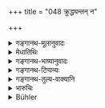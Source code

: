 +++
title = "048 क्रुद्ध्यन्तन् न"

+++

<details><summary>गङ्गानथ-मूलानुवादः</summary>

Towards an angry man he shall not retort in anger; when he is cursed, he shall pronounce a blessing; and he shall not utter an untrue word, spreading over the seven openings.—(48).
</details>

<details><summary>मेधातिथिः</summary>

**सप्तद्वाराणि** च धर्मार्थौ धर्मकामाव् अर्थकामौ कामार्थौ कामधर्मौ अर्थधर्मौ त्रिवर्ग इति । अत्र **अवकीर्णां** विक्षिप्ताम् एतद्विषयां न **वाचं वदेद् अनृताम्** । भेदाश्रयत्वाद् एतेषाम्, भेदस्य सर्वस्यासत्यत्वाद् अनृताम् इत्य् उक्तम् । किं तर्हि मोक्षाश्रयाम् एव वदेत् । 

- <u>अथ वा</u> सप्त शीर्षण्याः प्राणास् ते वाचो द्वाराणि ।

- <u>अथ वा</u> षड् इन्द्रियाणि बुद्धिः सप्तमी । एतैर् गृहीतेष्व् अर्थेषु वाक् प्रवर्तते । 

- सुब्विभक्तय इत्य् <u>अन्ये</u> ॥ ६.४८ ॥
</details>

<details><summary>गङ्गानथ-भाष्यानुवादः</summary>

‘*Seven openings*’—(1) Duty and wealth, (2) duty and pleasure, (3) wealth and pleasure, (4) pleasure and wealth, (5) pleasure and duty, (6) wealth and duty, and (7) wealth—pleasure—duty. He shall not utter an untrue word spreading over all these. All these are based upon notions of *diversity*; and all diversity is untrue; hence the word relating to these is called ‘untrue’.

The sense is that the man shall speak only such words as pertain to Liberation.

Or, the ‘*seven openings*’ may stand for the seven breaths in the head; and these are the ‘openings’ of speech. Or, it may stand for the six sense-organs and Intellect as the seventh. It is only when objects have been perceived by means of these that words speak of them. Others explain that the ‘*seven openings*’ stand for the seven declensional terminations.—(48).
</details>

<details><summary>गङ्गानथ-टिप्पन्यः</summary>

‘*Saptadvāra*’—(*a*) (1) Dharma-Artha, (2) Dharma-Kāma, (3) Artha-Kama, (4) Kāma-Artha, (5) Kāma-Dharma, (6) Artha-Dharma, (7) Dharma-Artha-Kāma;—or (*b*) The seven life-breath in the head;—or (*d*) ‘the six sense-organs and Buddhi’ (Medhātithi);—Kullūka has only (*c*);—‘the five senses, mind and Ahaṅkāra’ (Nārāyaṇa);—Govindarāja has (*a*) only;—‘seven worlds’ (mentioned by Kullūka).

This verse is quoted in *Aparārka* (p. 954), which, reading *na vācam samudīrayet* (for *na vācamanṛtam vadet*) explains this much misunderstood second line as—he should not utter words vitiated by (1) desire, (2) anger, (3) greed, (4) delusion, (5) arrogance, (6) jealousy and (7) vanity.

This verse is quoted also in *Parāśaramādhava* (Ācāra, p. 569).
</details>

<details><summary>गङ्गानथ-तुल्य-वाक्यानि</summary>

*Mahābhārata* (12.278.6).—(See under 47.)

*Baudhāyana* (2.18, 3).—‘There are five minor vows—to abstain from
anger, to obey the teacher, to avoid rashness, to observe cleanliness and to observe purity in eating.’
</details>

<details><summary>भारुचिः</summary>

**वाचस् सप्तद्वाराणि** धर्मो ऽर्थः कामो धर्मार्थाव् अर्थकामौ धर्मकामौ धर्मार्थकामा इति । तत्र मोक्षाश्रिताम् एव **वाचं** वदेन्, न **सप्तद्वाराश्रिताम् अनृतां** त्रिवर्गाश्रयाम् ।
</details>

<details><summary>Bühler</summary>

048	Against an angry man let him not in return show anger, let him bless when he is cursed, and let him not utter speech, devoid of truth, scattered at the seven gates.
</details>
